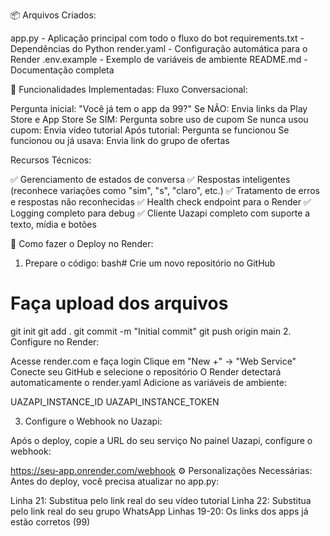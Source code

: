 📦 Arquivos Criados:

app.py - Aplicação principal com todo o fluxo do bot
requirements.txt - Dependências do Python
render.yaml - Configuração automática para o Render
.env.example - Exemplo de variáveis de ambiente
README.md - Documentação completa

🎯 Funcionalidades Implementadas:
Fluxo Conversacional:

Pergunta inicial: "Você já tem o app da 99?"
Se NÃO: Envia links da Play Store e App Store
Se SIM: Pergunta sobre uso de cupom
Se nunca usou cupom: Envia vídeo tutorial
Após tutorial: Pergunta se funcionou
Se funcionou ou já usava: Envia link do grupo de ofertas

Recursos Técnicos:

✅ Gerenciamento de estados de conversa
✅ Respostas inteligentes (reconhece variações como "sim", "s", "claro", etc.)
✅ Tratamento de erros e respostas não reconhecidas
✅ Health check endpoint para o Render
✅ Logging completo para debug
✅ Cliente Uazapi completo com suporte a texto, mídia e botões

🚀 Como fazer o Deploy no Render:
1. Prepare o código:
bash# Crie um novo repositório no GitHub
# Faça upload dos arquivos
git init
git add .
git commit -m "Initial commit"
git push origin main
2. Configure no Render:

Acesse render.com e faça login
Clique em "New +" → "Web Service"
Conecte seu GitHub e selecione o repositório
O Render detectará automaticamente o render.yaml
Adicione as variáveis de ambiente:

UAZAPI_INSTANCE_ID
UAZAPI_INSTANCE_TOKEN



3. Configure o Webhook no Uazapi:

Após o deploy, copie a URL do seu serviço
No painel Uazapi, configure o webhook:

   https://seu-app.onrender.com/webhook
⚙️ Personalizações Necessárias:
Antes do deploy, você precisa atualizar no app.py:

Linha 21: Substitua pelo link real do seu vídeo tutorial
Linha 22: Substitua pelo link real do seu grupo WhatsApp
Linhas 19-20: Os links dos apps já estão corretos (99)